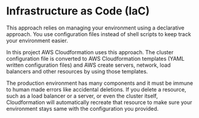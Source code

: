 # Infrastructure as Code (IaC)

This approach relies on managing your environment using a declarative approach. You use configuration files
instead of shell scripts to keep track your environment easier. 

In this project AWS Cloudformation uses this approach. The cluster configuration file is converted to AWS Cloudformation templates
(YAML written configuration files) and AWS create servers, network, load balancers and other resources by using those templates.

The production environment has many components and it must be immune to human made errors like accidental deletions.
If you delete a resource, such as a load balancer or a server, or even the cluster itself, Cloudformation will automatically
recreate that resource to make sure your environment stays same with the configuration you provided.
